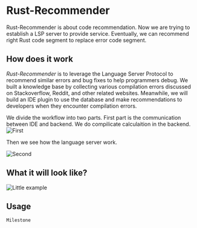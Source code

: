 # Rust-Recommender

Rust-Recommender is about code recommendation. 
Now we are trying to establish a LSP server to provide service.
Eventually, we can recommend right Rust code segment to replace error code segment.

## How does it work
*Rust-Recommender* is to leverage the Language Server Protocol to recommend similar errors and bug fixes to help programmers debug. We built a knowledge base by collecting various compilation errors discussed on Stackoverflow, Reddit, and other related websites. Meanwhile, we will build an IDE plugin to use the database and make recommendations to developers when they encounter compilation errors. 


We divide the workflow into two parts.
First part is the communication between IDE and backend.
We do compilicate calculaition in the backend.
![First](https://github.com/Artisan-Lab/Rust-Recommender/image/howwork1.png)

Then we see how the language server work.

![Second](https://github.com/Artisan-Lab/Rust-Recommender/image/howwork2.png)

## What it will look like?

![Little example](https://github.com/Artisan-Lab/Rust-Recommender/image/looklike.png)


## Usage
```shell
Milestone
```

